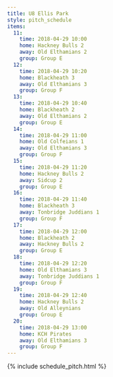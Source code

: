```yaml
---
title: U8 Ellis Park
style: pitch_schedule
items:
  11:
    time: 2018-04-29 10:00
    home: Hackney Bulls 2
    away: Old Elthamians 2
    group: Group E
  12:
    time: 2018-04-29 10:20
    home: Blackheath 3
    away: Old Elthamians 3
    group: Group F
  13:
    time: 2018-04-29 10:40
    home: Blackheath 2
    away: Old Elthamians 2
    group: Group E
  14:
    time: 2018-04-29 11:00
    home: Old Colfeians 1
    away: Old Elthamians 3
    group: Group F
  15:
    time: 2018-04-29 11:20
    home: Hackney Bulls 2
    away: Sidcup 2
    group: Group E
  16:
    time: 2018-04-29 11:40
    home: Blackheath 3
    away: Tonbridge Juddians 1
    group: Group F
  17:
    time: 2018-04-29 12:00
    home: Blackheath 2
    away: Hackney Bulls 2
    group: Group E
  18:
    time: 2018-04-29 12:20
    home: Old Elthamians 3
    away: Tonbridge Juddians 1
    group: Group F
  19:
    time: 2018-04-29 12:40
    home: Hackney Bulls 2
    away: Old Alleynians
    group: Group E
  20:
    time: 2018-04-29 13:00
    home: KCH Pirates
    away: Old Elthamians 3
    group: Group F
---
```


{% include schedule_pitch.html %}
